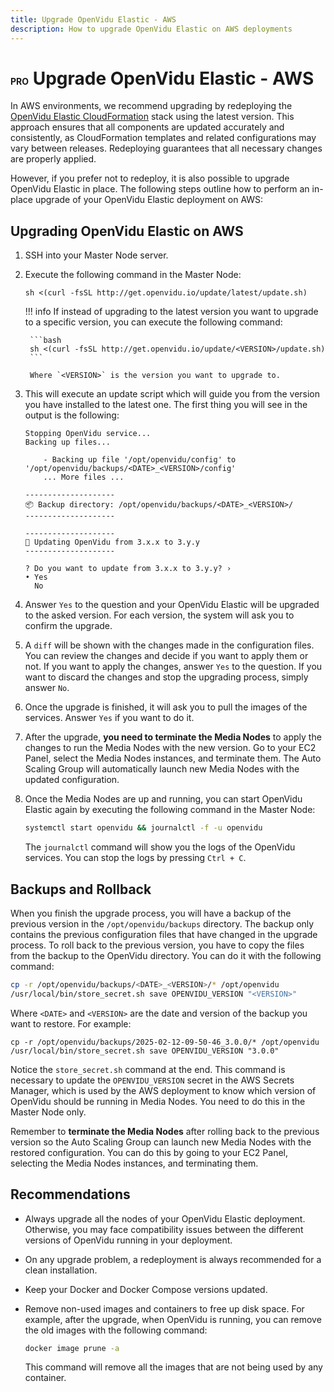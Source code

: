 ```yaml
---
title: Upgrade OpenVidu Elastic - AWS
description: How to upgrade OpenVidu Elastic on AWS deployments
---
```


# <span class="openvidu-tag openvidu-pro-tag" style="font-size: .5em">PRO</span> Upgrade OpenVidu Elastic - AWS

In AWS environments, we recommend upgrading by redeploying the [OpenVidu Elastic CloudFormation](../aws/install.md) stack using the latest version. This approach ensures that all components are updated accurately and consistently, as CloudFormation templates and related configurations may vary between releases. Redeploying guarantees that all necessary changes are properly applied.

However, if you prefer not to redeploy, it is also possible to upgrade OpenVidu Elastic in place. The following steps outline how to perform an in-place upgrade of your OpenVidu Elastic deployment on AWS:

## Upgrading OpenVidu Elastic on AWS

1. SSH into your Master Node server.
2. Execute the following command in the Master Node:

    ```
    sh <(curl -fsSL http://get.openvidu.io/update/latest/update.sh)
    ```

    !!! info
        If instead of upgrading to the latest version you want to upgrade to a specific version, you can execute the following command:

        ```bash
        sh <(curl -fsSL http://get.openvidu.io/update/<VERSION>/update.sh)
        ```

        Where `<VERSION>` is the version you want to upgrade to.

3. This will execute an update script which will guide you from the version you have installed to the latest one. The first thing you will see in the output is the following:

    ```
    Stopping OpenVidu service...
    Backing up files...

        - Backing up file '/opt/openvidu/config' to '/opt/openvidu/backups/<DATE>_<VERSION>/config'
        ... More files ...

    --------------------
    📦 Backup directory: /opt/openvidu/backups/<DATE>_<VERSION>/
    --------------------

    --------------------
    🚀 Updating OpenVidu from 3.x.x to 3.y.y
    --------------------

    ? Do you want to update from 3.x.x to 3.y.y? ›
    • Yes
      No
    ```

4. Answer `Yes` to the question and your OpenVidu Elastic will be upgraded to the asked version. For each version, the system will ask you to confirm the upgrade.
5. A `diff` will be shown with the changes made in the configuration files. You can review the changes and decide if you want to apply them or not. If you want to apply the changes, answer `Yes` to the question. If you want to discard the changes and stop the upgrading process, simply answer `No`.
6. Once the upgrade is finished, it will ask you to pull the images of the services. Answer `Yes` if you want to do it.
7. After the upgrade, **you need to terminate the Media Nodes** to apply the changes to run the Media Nodes with the new version. Go to your EC2 Panel, select the Media Nodes instances, and terminate them. The Auto Scaling Group will automatically launch new Media Nodes with the updated configuration.
8. Once the Media Nodes are up and running, you can start OpenVidu Elastic again by executing the following command in the Master Node:

    ```bash
    systemctl start openvidu && journalctl -f -u openvidu
    ```

    The `journalctl` command will show you the logs of the OpenVidu services. You can stop the logs by pressing `Ctrl + C`.

## Backups and Rollback

When you finish the upgrade process, you will have a backup of the previous version in the `/opt/openvidu/backups` directory. The backup only contains the previous configuration files that have changed in the upgrade process.
To roll back to the previous version, you have to copy the files from the backup to the OpenVidu directory. You can do it with the following command:

```bash
cp -r /opt/openvidu/backups/<DATE>_<VERSION>/* /opt/openvidu
/usr/local/bin/store_secret.sh save OPENVIDU_VERSION "<VERSION>"
```

Where `<DATE>` and `<VERSION>` are the date and version of the backup you want to restore. For example:

```
cp -r /opt/openvidu/backups/2025-02-12-09-50-46_3.0.0/* /opt/openvidu
/usr/local/bin/store_secret.sh save OPENVIDU_VERSION "3.0.0"
```

Notice the `store_secret.sh` command at the end. This command is necessary to update the `OPENVIDU_VERSION` secret in the AWS Secrets Manager, which is used by the AWS deployment to know which version of OpenVidu should be running in Media Nodes. You need to do this in the Master Node only.

Remember to **terminate the Media Nodes** after rolling back to the previous version so the Auto Scaling Group can launch new Media Nodes with the restored configuration. You can do this by going to your EC2 Panel, selecting the Media Nodes instances, and terminating them.

## Recommendations

- Always upgrade all the nodes of your OpenVidu Elastic deployment. Otherwise, you may face compatibility issues between the different versions of OpenVidu running in your deployment.
- On any upgrade problem, a redeployment is always recommended for a clean installation.
- Keep your Docker and Docker Compose versions updated.
- Remove non-used images and containers to free up disk space. For example, after the upgrade, when OpenVidu is running, you can remove the old images with the following command:

    ```bash
    docker image prune -a
    ```

    This command will remove all the images that are not being used by any container.
